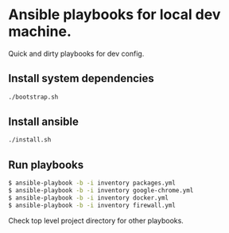 # Ansible playbooks for local dev machine. 

Quick and dirty playbooks for dev config.

## Install system dependencies
```sh
./bootstrap.sh
```

## Install ansible
```sh
./install.sh
```

## Run playbooks
```sh
$ ansible-playbook -b -i inventory packages.yml
$ ansible-playbook -b -i inventory google-chrome.yml
$ ansible-playbook -b -i inventory docker.yml
$ ansible-playbook -b -i inventory firewall.yml
```

Check top level project directory for other playbooks.

